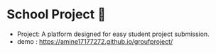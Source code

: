# School Project 🏫
- Project: A platform designed for easy student project submission.
- demo : https://amine17177272.github.io/groufproject/
